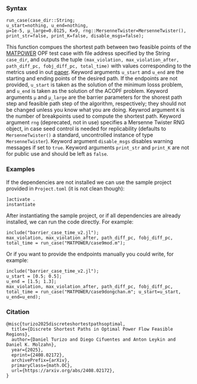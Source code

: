 ### Syntax

    run_case(case_dir::String;
    u_start=nothing, u_end=nothing,
    μ=1e-5, μ_large=0.0125, K=9, rng::MersenneTwister=MersenneTwister(),
    print_str=false, print_K=false, disable_msgs=false);
    
This function compues the shortest path between two feasible points of the [MATPOWER](https://github.com/MATPOWER/matpower) OPF test case with file address specified by the String `case_dir`, and outputs the tuple `(max_violation, max_violation_after, path_diff_pc, fobj_diff_pc, total_time)` with values corresponding to the metrics used in out [paper](https://arxiv.org/abs/2408.02172). Keyword arguments `u_start` and `u_end` are the starting and ending points of the desired path. If the endpoints are not provided, `u_start` is taken as the solution of the minimum losss problem, and `u_end` is taken as the solution of the ACOPF problem. Keyword arguments `μ` and `μ_large` are the barrier parameters for the shorest path step and feasible path step of the algorithm, respectively; they should not be changed unless you know what you are doing. Keywrod argument `K` is the number of breakpoints used to compute the shortest path. Keyword argument `rng` (deprecated, not in use) specifies a Mersenne Twister RNG object, in case seed control is needed for replicability (defaults to `MersenneTwister()` a standard, uncontrolled instance of type `MersenneTwister`). Keyword argument `disable_msgs` disables warning messages if set to `true`. Keyword arguments `print_str` and `print_K` are not for public use and should be left as `false`.

### Examples
If the dependencies are not installed we can use the sample project provided in `Project.toml` (it is not clean though):

    ]activate .
    instantiate
    
After instantiating the sample project, or if all dependencies are already installed, we can run the code directly. For example:

    include("barrier_case_time_v2.jl");
    max_violation, max_violation_after, path_diff_pc, fobj_diff_pc, total_time = run_case("MATPOWER/case9mod.m");

Or if you want to provide the endpoints manually you could write, for example:

    include("barrier_case_time_v2.jl");
    u_start = [0.5; 0.5];
    u_end = [1.5; 1.3];
    max_violation, max_violation_after, path_diff_pc, fobj_diff_pc, total_time = run_case("MATPOWER/case9dongchan.m"; u_start=u_start, u_end=u_end);

### Citation

    @misc{turizo2025discreteshortestpathsoptimal,
      title={Discrete Shortest Paths in Optimal Power Flow Feasible Regions}, 
      author={Daniel Turizo and Diego Cifuentes and Anton Leykin and Daniel K. Molzahn},
      year={2025},
      eprint={2408.02172},
      archivePrefix={arXiv},
      primaryClass={math.OC},
      url={https://arxiv.org/abs/2408.02172}, 
    }
